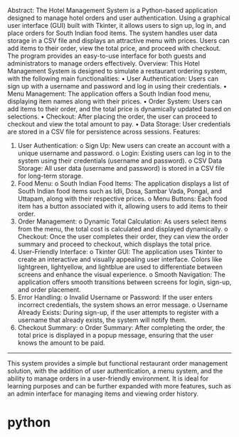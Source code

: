 Abstract:
The Hotel Management System is a Python-based application designed to manage hotel orders and user authentication. Using a graphical user interface (GUI) built with Tkinter, it allows users to sign up, log in, and place orders for South Indian food items. The system handles user data storage in a CSV file and displays an attractive menu with prices. Users can add items to their order, view the total price, and proceed with checkout. The program provides an easy-to-use interface for both guests and administrators to manage orders effectively.
Overview:
This Hotel Management System is designed to simulate a restaurant ordering system, with the following main functionalities:
•	User Authentication: Users can sign up with a username and password and log in using their credentials.
•	Menu Management: The application offers a South Indian food menu, displaying item names along with their prices.
•	Order System: Users can add items to their order, and the total price is dynamically updated based on selections.
•	Checkout: After placing the order, the user can proceed to checkout and view the total amount to pay.
•	Data Storage: User credentials are stored in a CSV file for persistence across sessions.
Features:
1.	User Authentication:
o	Sign Up: New users can create an account with a unique username and password.
o	Login: Existing users can log in to the system using their credentials (username and password).
o	CSV Data Storage: All user data (username and password) is stored in a CSV file for long-term storage.
2.	Food Menu:
o	South Indian Food Items: The application displays a list of South Indian food items such as Idli, Dosa, Sambar Vada, Pongal, and Uttapam, along with their respective prices.
o	Menu Buttons: Each food item has a button associated with it, allowing users to add items to their order.
3.	Order Management:
o	Dynamic Total Calculation: As users select items from the menu, the total cost is calculated and displayed dynamically.
o	Checkout: Once the user completes their order, they can view the order summary and proceed to checkout, which displays the total price.
4.	User-Friendly Interface:
o	Tkinter GUI: The application uses Tkinter to create an interactive and visually appealing user interface. Colors like lightgreen, lightyellow, and lightblue are used to differentiate between screens and enhance the visual experience.
o	Smooth Navigation: The application offers smooth transitions between screens for login, sign-up, and order placement.
5.	Error Handling:
o	Invalid Username or Password: If the user enters incorrect credentials, the system shows an error message.
o	Username Already Exists: During sign-up, if the user attempts to register with a username that already exists, the system will notify them.
6.	Checkout Summary:
o	Order Summary: After completing the order, the total price is displayed in a popup message, ensuring that the user knows the amount to be paid.
________________________________________
This system provides a simple but functional restaurant order management solution, with the addition of user authentication, a menu system, and the ability to manage orders in a user-friendly environment. It is ideal for learning purposes and can be further expanded with more features, such as an admin interface for managing items and viewing order history.

# python
